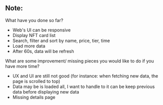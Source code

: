 ## Note:

What have you done so far?

- Web's UI can be responsive
- Display NFT card list
- Search, filter and sort by name, price, tier, time
- Load more data
- After 60s, data will be refresh

What are some improvement/ missing pieces you would like to do if you have more time?

- UX and UI are still not good (for instance: when fetching new data, the page is scrolled to top)
- Data may be is loaded all, I want to handle to it can be keep previous data before displaying new data
- Missing details page
